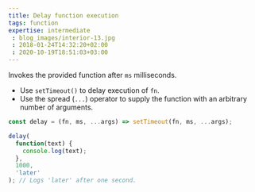 ```yaml
---
title: Delay function execution
tags: function
expertise: intermediate
 : blog_images/interior-13.jpg
 : 2018-01-24T14:32:20+02:00
 : 2020-10-19T18:51:03+03:00
---
```


Invokes the provided function after `ms` milliseconds.

- Use `setTimeout()` to delay execution of `fn`.
- Use the spread (`...`) operator to supply the function with an arbitrary number of arguments.

```js
const delay = (fn, ms, ...args) => setTimeout(fn, ms, ...args);
```

```js
delay(
  function(text) {
    console.log(text);
  },
  1000,
  'later'
); // Logs 'later' after one second.
```
